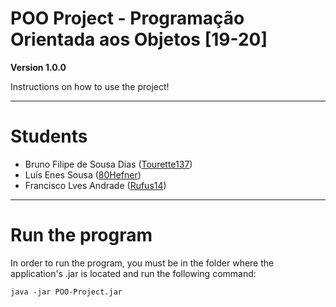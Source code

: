 # POO Project - Programação Orientada aos Objetos [19-20]
**Version 1.0.0**

Instructions on how to use the project!

---
# Students  
- Bruno Filipe de Sousa Dias ([Tourette137](https://github.com/Tourette137))
- Luís Enes Sousa ([80Hefner](https://github.com/80Hefner))
- Francisco Lves Andrade ([Rufus14](https://github.com/Rufus14))

---
# Run the program  
In order to run the program, you must be in the folder where the application's .jar is located and run the following command:  

    java -jar POO-Project.jar
